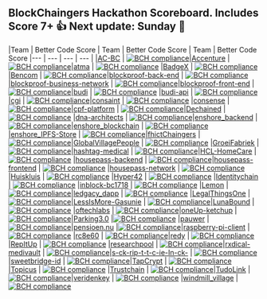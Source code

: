 ## BlockChaingers Hackathon Scoreboard. Includes Score 7+ 👍 Next update: Sunday 🚀 

|Team | Better Code Score | Team | Better Code Score | Team | Better Code Score
 |--- | --- | --- | --- |
 |[AC-BC](https://github.com/Blockchaingers/ac-bc) | [![BCH compliance](https://bettercodehub.com/edge/badge/Blockchaingers/AC-BC?branch=master&token=1314b88105d9dabfaa4638580e7c17fe34ac2ce0)](https://bettercodehub.com/)|[Accenture](https://github.com/Blockchaingers/accenture) | [![BCH compliance](https://bettercodehub.com/edge/badge/Blockchaingers/Accenture?branch=master&token=88a256e71d187fa392b77979321d269defa884ea)](https://bettercodehub.com/)|[atma](https://github.com/Blockchaingers/atma) | [![BCH compliance](https://bettercodehub.com/edge/badge/Blockchaingers/atma?branch=master&token=45a20fa286d5e419a8675630684c1e703ddf77a2)](https://bettercodehub.com/)
 |[BadgeX](https://github.com/Blockchaingers/badgex) | [![BCH compliance](https://bettercodehub.com/edge/badge/Blockchaingers/BadgeX?branch=master)](https://bettercodehub.com/)|[Bencom](https://github.com/Blockchaingers/bencom) | [![BCH compliance](https://bettercodehub.com/edge/badge/Blockchaingers/Bencom?branch=master&token=1cace14f8831e7fdced167bddffc4a99382a1dcf)](https://bettercodehub.com/)|[blockproof-back-end](https://github.com/Blockchaingers/blockproof-back-end) | [![BCH compliance](https://bettercodehub.com/edge/badge/Blockchaingers/blockproof-back-end?branch=master&token=1f3f7fb9c59084f4b3c282fcdd707bb4178c4ef5)](https://bettercodehub.com/)
 |[blockproof-business-network](https://github.com/Blockchaingers/blockproof-business-network) | [![BCH compliance](https://bettercodehub.com/edge/badge/Blockchaingers/blockproof-business-network?branch=master&token=c5678aa1c0f2e69353f5b1a4a3d779b6179511da)](https://bettercodehub.com/)|[blockproof-front-end](https://github.com/Blockchaingers/blockproof-front-end) | [![BCH compliance](https://bettercodehub.com/edge/badge/Blockchaingers/blockproof-front-end?branch=master&token=7aad0107f5043cfe88be0f9959adbbe38b01b5ca)](https://bettercodehub.com/)|[budi](https://github.com/Blockchaingers/budi) | [![BCH compliance](https://bettercodehub.com/edge/badge/Blockchaingers/budi?branch=master&token=d5e065e8b059aee9c5065838377e2d4e40e1fd59)](https://bettercodehub.com/)
 |[budi-api](https://github.com/Blockchaingers/budi-api) | [![BCH compliance](https://bettercodehub.com/edge/badge/Blockchaingers/budi-api?branch=master&token=14bc7680ffb95e2063310f12d1734d916918f766)](https://bettercodehub.com/)|[cgi](https://github.com/Blockchaingers/cgi) | [![BCH compliance](https://bettercodehub.com/edge/badge/Blockchaingers/CGI?branch=master)](https://bettercodehub.com/)|[consaint](https://github.com/Blockchaingers/consaint) | [![BCH compliance](https://bettercodehub.com/edge/badge/Blockchaingers/consaint?branch=master)](https://bettercodehub.com/)
 |[consense](https://github.com/Blockchaingers/consense) | [![BCH compliance](https://bettercodehub.com/edge/badge/Blockchaingers/consense?branch=master&token=e624621f76990d8f15909afbc1253cd876a08b21)](https://bettercodehub.com/)|[cpf-platform](https://github.com/Blockchaingers/cpf-platform) | [![BCH compliance](https://bettercodehub.com/edge/badge/Blockchaingers/cpf-platform?branch=master)](https://bettercodehub.com/)|[Dechained](https://github.com/Blockchaingers/dechained) | [![BCH compliance](https://bettercodehub.com/edge/badge/Blockchaingers/Dechained?branch=master&token=2da98cc95b969d09f859a25863f2bae3a3f7ea56)](https://bettercodehub.com/)
 |[dna-architects](https://github.com/Blockchaingers/dna-architects) | [![BCH compliance](https://bettercodehub.com/edge/badge/Blockchaingers/dna-architects?branch=master&token=5e428d0097be8e39d9c2b01b94a204c063e9e464)](https://bettercodehub.com/)|[enshore_backend](https://github.com/Blockchaingers/enshore_backend) | [![BCH compliance](https://bettercodehub.com/edge/badge/Blockchaingers/enshore_backend?branch=master&token=d1b463c2c4f7ba4a719f2f9ffa87fe7ef9df8010)](https://bettercodehub.com/)|[enshore_blockchain](https://github.com/Blockchaingers/enshore_blockchain) | [![BCH compliance](https://bettercodehub.com/edge/badge/Blockchaingers/enshore_blockchain?branch=master&token=d0840e0e265c4548c0be7d09203c96f364176629)](https://bettercodehub.com/)
 |[enshore_IPFS-Store](https://github.com/Blockchaingers/enshore_IPFS-Store) | [![BCH compliance](https://bettercodehub.com/edge/badge/Blockchaingers/enshore_IPFS-Store?branch=master)](https://bettercodehub.com/)|[fhictChaingers](https://github.com/Blockchaingers/fhictChaingers) | [![BCH compliance](https://bettercodehub.com/edge/badge/Blockchaingers/fhictChaingers?branch=development&token=ac49b3a5dec8618e172671ad91066764019ef5e4)](https://bettercodehub.com/)|[GlobalVillagePeople](https://github.com/Blockchaingers/GlobalVillagePeople) | [![BCH compliance](https://bettercodehub.com/edge/badge/Blockchaingers/GlobalVillagePeople?branch=master&token=d46630a6c3ece45de370ce4fbc8ed66f220ddbcf)](https://bettercodehub.com/)
 |[GroeiFabriek](https://github.com/Blockchaingers/GroeiFabriek) | [![BCH compliance](https://bettercodehub.com/edge/badge/Blockchaingers/GroeiFabriek?branch=master&token=33a8898838b2d3c828e2f26afe13734757d123ba)](https://bettercodehub.com/)|[hashtag-medical](https://github.com/Blockchaingers/hashtag-medical) | [![BCH compliance](https://bettercodehub.com/edge/badge/Blockchaingers/hashtag-medical?branch=master&token=23948e8dff7db5849df80d28f1aaba6f4500e450)](https://bettercodehub.com/)|[HCL-HomeCare](https://github.com/Blockchaingers/hcl-homecare) | [![BCH compliance](https://bettercodehub.com/edge/badge/Blockchaingers/HCL-HomeCare?branch=master&token=8e5eec48eec5ff906ac7466a8571e460d3ed8dd4)](https://bettercodehub.com/)
|[housepass-backend](https://github.com/Blockchaingers/housepass-backend) | [![BCH compliance](https://bettercodehub.com/edge/badge/Blockchaingers/housepass-backend?branch=master&token=33391b9042bf7bf5023d32583a14290bd652d981)](https://bettercodehub.com/)|[housepass-frontend](https://github.com/Blockchaingers/housepass-frontend) | [![BCH compliance](https://bettercodehub.com/edge/badge/Blockchaingers/housepass-frontend?branch=master&token=ca7a5df80388f349a9508eb0e07c386bf54acb90)](https://bettercodehub.com/) |[housepass-network](https://github.com/Blockchaingers/housepass-network) | [![BCH compliance](https://bettercodehub.com/edge/badge/Blockchaingers/housepass-network?branch=master&token=f03b689ade7dad84a58883fc17eea710d242e1c3)](https://bettercodehub.com/)
|[Huiskluis](https://github.com/Blockchaingers/Huiskluis) | [![BCH compliance](https://bettercodehub.com/edge/badge/Blockchaingers/huiskluis?branch=master)](https://bettercodehub.com/) |[Hyper42](https://github.com/EBPI/hyper42-hackathon) | [![BCH compliance](https://bettercodehub.com/edge/badge/EBPI/Hyper42-Hackathon?branch=master)](https://bettercodehub.com/) |[Identitychain](https://github.com/Blockchaingers/identitychain) | [![BCH compliance](https://bettercodehub.com/edge/badge/Blockchaingers/identitychain?branch=master&token=891acc438bc9d0ada715fed4862bc4f57af66f28)](https://bettercodehub.com/)
|[inblock-bc1718](https://github.com/Blockchaingers/inblock-bc1718) | [![BCH compliance](https://bettercodehub.com/edge/badge/Blockchaingers/inblock-bc1718?branch=master&token=1dab8bf04b536de9be4d47fe4552ce1a903eaf39)](https://bettercodehub.com/) |[Lemon](https://github.com/Blockchaingers/Lemon) | [![BCH compliance](https://bettercodehub.com/edge/badge/Blockchaingers/Lemon?branch=master&token=d8dad441dfbf200a1920587cba1a45a040168681)](https://bettercodehub.com/)|[ledgacy_dapp](https://github.com/Blockchaingers/ledgacy_dapp) | [![BCH compliance](https://bettercodehub.com/edge/badge/Blockchaingers/ledgacy_dapp?branch=master)](https://bettercodehub.com/)
 |[LegalThingsOne](https://github.com/Blockchaingers/LegalThingsOne) | [![BCH compliance](https://bettercodehub.com/edge/badge/Blockchaingers/LegalThingsOne?branch=master&token=076a8a9f0a10fd59f736504bf392ddcd0cd36dcc)](https://bettercodehub.com/)|[LessIsMore-Gasunie](https://github.com/Blockchaingers/lessismore-gasunie) | [![BCH compliance](https://bettercodehub.com/edge/badge/Blockchaingers/LessIsMore-Gasunie?branch=master&token=4d79fad57e19daa3aa42f046f9290e83d7f1ccda)](https://bettercodehub.com/)|[LunaBound](https://github.com/Blockchaingers/LunaBound) | [![BCH compliance](https://bettercodehub.com/edge/badge/Blockchaingers/LunaBound?branch=master)](https://bettercodehub.com/)
 |[oftechlabs](https://github.com/Blockchaingers/oftechlabs) | [![BCH compliance](https://bettercodehub.com/edge/badge/Blockchaingers/oftechlabs?branch=develop&token=3d56de2f0312df01430d5d0cb41d34a38421f673)](https://bettercodehub.com/)|[oneUp-ketchup](https://github.com/Blockchaingers/oneup-ketchup) | [![BCH compliance](https://bettercodehub.com/edge/badge/Blockchaingers/oneUp-ketchup?branch=master)](https://bettercodehub.com/)|[Parking3.0](https://github.com/Blockchaingers/parking3.0) |[![BCH compliance](https://bettercodehub.com/edge/badge/Blockchaingers/Parking3.0?branch=master&token=8c921bfd8784d2e263a2ccfae54ea1914b4d8f31)](https://bettercodehub.com/)
 |[pauwer](https://github.com/Blockchaingers/pauwer) |[![BCH compliance](https://bettercodehub.com/edge/badge/Blockchaingers/pauwer?branch=master)](https://bettercodehub.com/)|[pensioen.nu](https://github.com/Blockchaingers/pensioen.nu) |[![BCH compliance](https://bettercodehub.com/edge/badge/Blockchaingers/pensioen.nu?branch=master&token=a415fea33d78e3dc5a4a7b8cd285a8ce9493d8c0)](https://bettercodehub.com/)|[raspberry-pi-client](https://github.com/Blockchaingers/raspberry-pi-client) | [![BCH compliance](https://bettercodehub.com/edge/badge/Blockchaingers/raspberry-pi-client?branch=master)](https://bettercodehub.com/)
 |[rc8e60](https://github.com/rc8e60/blockchaingers) | [![BCH compliance](https://bettercodehub.com/edge/badge/rc8e60/blockchaingers?branch=master)](https://bettercodehub.com/)|[redy](https://github.com/Blockchaingers/redy) | [![BCH compliance](https://bettercodehub.com/edge/badge/Blockchaingers/redy?branch=master)](https://bettercodehub.com/)|[RepItUp](https://github.com/Blockchaingers/RepItUp) | [![BCH compliance](https://bettercodehub.com/edge/badge/Blockchaingers/RepItUp?branch=master&token=cc6837447d94b87885b33f8fa539a0007f5a8c51)](https://bettercodehub.com/)
 |[researchpool](https://github.com/Blockchaingers/researchpool) | [![BCH compliance](https://bettercodehub.com/edge/badge/Blockchaingers/researchpool?branch=master&token=6ccff5410806088b463d0cec128793c52bb78f2d)](https://bettercodehub.com/)|[rxdical-medivault](https://github.com/Blockchaingers/rxdical-medivault) | [![BCH compliance](https://bettercodehub.com/edge/badge/Blockchaingers/rxdical-medivault?branch=master)](https://bettercodehub.com/)|[s-ck-rip-t-t-c-ie-In-ck-](https://github.com/Blockchaingers/s-ck-rip-t-t-c-ie-In-ck-) | [![BCH compliance](https://bettercodehub.com/edge/badge/Blockchaingers/s-ck-rip-t-t-c-ie-In-ck-?branch=master&token=31f0b8c00968d2002c4ea2d6b3552064ccc202fb)](https://bettercodehub.com/)
 |[sweetbridge-id](https://github.com/Blockchaingers/sweetbridge-id) | [![BCH compliance](https://bettercodehub.com/edge/badge/Blockchaingers/sweetbridge-id?branch=master)](https://bettercodehub.com/)|[TapCrypt](https://github.com/Blockchaingers/tapcrypt) | [![BCH compliance](https://bettercodehub.com/edge/badge/Blockchaingers/TapCrypt?branch=master&token=8639845d2bafa3f8c91c10ab01dad0d42c76e303)](https://bettercodehub.com/)|[Topicus](https://github.com/Blockchaingers/topicus) | [![BCH compliance](https://bettercodehub.com/edge/badge/Blockchaingers/Topicus?branch=master&token=3a2e1abca5eeb0bcc661390e6297b221c0135164)](https://bettercodehub.com/)
 |[Trustchain](https://github.com/Blockchaingers/trustchain) | [![BCH compliance](https://bettercodehub.com/edge/badge/Blockchaingers/TrustChain?branch=master)](https://bettercodehub.com/)|[TudoLink](https://github.com/Blockchaingers/TuDoLink-Team) | [![BCH compliance](https://bettercodehub.com/edge/badge/Blockchaingers/TuDoLink-Team?branch=master)](https://bettercodehub.com/)|[veridenkey](https://github.com/Blockchaingers/veridenkey) | [![BCH compliance](https://bettercodehub.com/edge/badge/Blockchaingers/veridenkey?branch=master&token=b5180a0d0155b97b2cf9b46bab9beac0c2a7a995)](https://bettercodehub.com/)
 |[windmill_village](https://github.com/Blockchaingers/windmill_village) | [![BCH compliance](https://bettercodehub.com/edge/badge/Blockchaingers/windmill_village?branch=master&token=ff95c689b9ed886d07dc8d3ec1ed53825c31f48c)](https://bettercodehub.com/)
